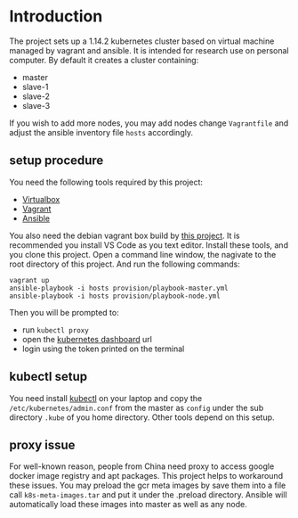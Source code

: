 # Introduction

The project sets up a 1.14.2 kubernetes cluster based on virtual machine
managed by vagrant and ansible. It is intended for research use on personal
computer. By default it creates a cluster containing:

- master
- slave-1
- slave-2
- slave-3

If you wish to add more nodes, you may add nodes change `Vagrantfile` and
adjust the ansible inventory file `hosts` accordingly.

## setup procedure

You need the following tools required by this project:

- [Virtualbox][1]
- [Vagrant][2]
- [Ansible][3]

You also need the debian vagrant box build by [this project][4].
It is recommended you install VS Code as you text editor.
Install these tools, and you clone this project.
Open a command line window, the nagivate to the root directory of this project.
And run the following commands:

    vagrant up
    ansible-playbook -i hosts provision/playbook-master.yml
    ansible-playbook -i hosts provision/playbook-node.yml

Then you will be prompted to:

- run `kubectl proxy`
- open the [kubernetes dashboard][5] url
- login using the token printed on the terminal

## kubectl setup

You need install [kubectl][6] on your laptop and copy the
`/etc/kubernetes/admin.conf` from the master as `config`
under the sub directory `.kube` of you home directory.
Other tools depend on this setup.

## proxy issue

For well-known reason, people from China need proxy to access google
docker image registry and apt packages. This project helps to workaround
these issues. You may preload the gcr meta images by save them into a file
call `k8s-meta-images.tar` and put it under the .preload directory. Ansible
will automatically load these images into master as well as any node.

[1]: https://www.virtualbox.org/
[2]: https://www.vagrantup.com/
[3]: https://www.ansible.com/
[4]: https://github.com/schnell18/vmbot/tree/master/debian
[5]: http://localhost:8001/api/v1/namespaces/kube-system/services/https:kubernetes-dashboard:/proxy/
[6]: https://k8smeetup.github.io/docs/tasks/tools/install-kubectl/ 